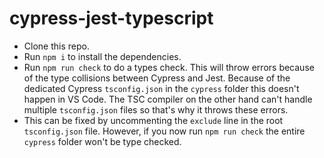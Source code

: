# cypress-jest-typescript

- Clone this repo.
- Run `npm i` to install the dependencies.
- Run `npm run check` to do a types check. This will throw errors because of the type collisions between Cypress and Jest. Because of the dedicated Cypress `tsconfig.json` in the `cypress` folder this doesn't happen in VS Code. The TSC compiler on the other hand can't handle multiple `tsconfig.json` files so that's why it throws these errors.
- This can be fixed by uncommenting the `exclude` line in the root `tsconfig.json` file. However, if you now run `npm run check` the entire `cypress` folder won't be type checked.
